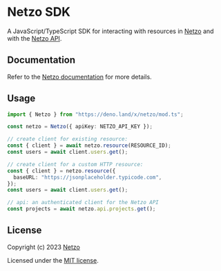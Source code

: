 # Netzo SDK

A JavaScript/TypeScript SDK for interacting with resources in [Netzo](https://app.netzo.io) and with the [Netzo API](https://netzo.io/docs/api/introduction).

## Documentation

Refer to the [Netzo documentation](https://netzo.io/docs/getting-started/introduction) for more details.

## Usage

```ts
import { Netzo } from "https://deno.land/x/netzo/mod.ts";

const netzo = Netzo({ apiKey: NETZO_API_KEY });

// create client for existing resource:
const { client } = await netzo.resource(RESOURCE_ID);
const users = await client.users.get();

// create client for a custom HTTP resource:
const { client } = netzo.resource({
  baseURL: "https://jsonplaceholder.typicode.com",
});
const users = await client.users.get();

// api: an authenticated client for the Netzo API
const projects = await netzo.api.projects.get();
```

## License

Copyright (c) 2023 [Netzo](https://netzo.io)

Licensed under the [MIT license](../../license).
